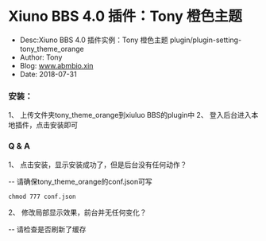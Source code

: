  # Xiuno BBS 4.0 插件：Tony 橙色主题
 
 * Desc:Xiuno BBS 4.0 插件实例：Tony 橙色主题   plugin/plugin-setting-tony_theme_orange
 * Author: Tony
 * Blog: www.abmbio.xin
 * Date: 2018-07-31
 
 ### 安装：
 1、 上传文件夹tony_theme_orange到xiuluo BBS的plugin中
 2、 登入后台进入本地插件，点击安装即可
 
 ### Q & A
 1、 点击安装，显示安装成功了，但是后台没有任何动作？
 
 -- 请确保tony_theme_orange的conf.json可写
 ```shell
 chmod 777 conf.json
 ```
 
 2、 修改局部显示效果，前台并无任何变化？
 
 --  请检查是否刷新了缓存